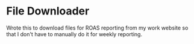 # File Downloader

Wrote this to download files for ROAS reporting from my work website so that I don't have to
manually do it for weekly reporting. 
